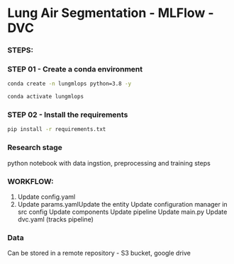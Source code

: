 # Lung Air Segmentation - MLFlow - DVC

### STEPS:

### STEP 01 - Create a conda environment

```bash
conda create -n lungmlops python=3.8 -y
```

```bash
conda activate lungmlops
```

### STEP 02 - Install the requirements

```bash
pip install -r requirements.txt
```

### Research stage

python notebook with data ingstion, preprocessing and training steps

### WORKFLOW:

1. Update config.yaml
2. Update params.yamlUpdate the entity
Update configuration manager in src config
Update components
Update pipeline
Update main.py
Update dvc.yaml (tracks pipeline)


### Data

Can be stored in a remote repository - S3 bucket, google drive




